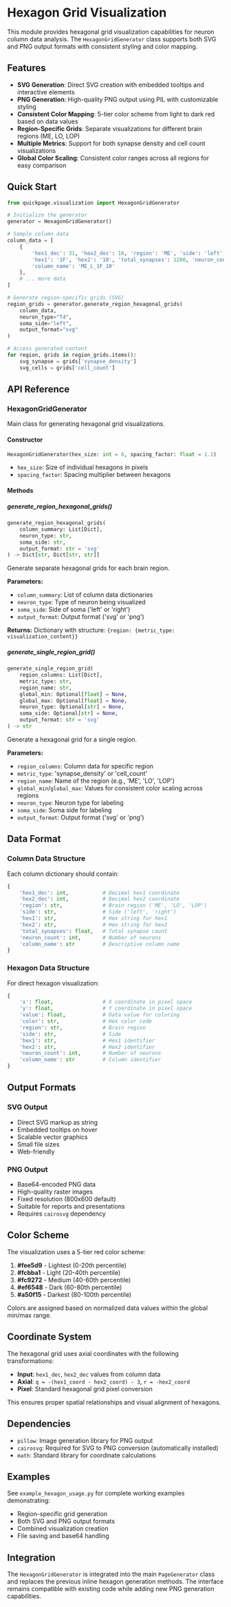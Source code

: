 # Hexagon Grid Visualization

This module provides hexagonal grid visualization capabilities for neuron column data analysis. The `HexagonGridGenerator` class supports both SVG and PNG output formats with consistent styling and color mapping.

## Features

- **SVG Generation**: Direct SVG creation with embedded tooltips and interactive elements
- **PNG Generation**: High-quality PNG output using PIL with customizable styling  
- **Consistent Color Mapping**: 5-tier color scheme from light to dark red based on data values
- **Region-Specific Grids**: Separate visualizations for different brain regions (ME, LO, LOP)
- **Multiple Metrics**: Support for both synapse density and cell count visualizations
- **Global Color Scaling**: Consistent color ranges across all regions for easy comparison

## Quick Start

```python
from quickpage.visualization import HexagonGridGenerator

# Initialize the generator
generator = HexagonGridGenerator()

# Sample column data
column_data = [
    {
        'hex1_dec': 31, 'hex2_dec': 16, 'region': 'ME', 'side': 'left',
        'hex1': '1F', 'hex2': '10', 'total_synapses': 1200, 'neuron_count': 45,
        'column_name': 'ME_L_1F_10'
    },
    # ... more data
]

# Generate region-specific grids (SVG)
region_grids = generator.generate_region_hexagonal_grids(
    column_data, 
    neuron_type="T4", 
    soma_side="left",
    output_format="svg"
)

# Access generated content
for region, grids in region_grids.items():
    svg_synapse = grids['synapse_density']
    svg_cells = grids['cell_count']
```

## API Reference

### HexagonGridGenerator

Main class for generating hexagonal grid visualizations.

#### Constructor

```python
HexagonGridGenerator(hex_size: int = 6, spacing_factor: float = 1.1)
```

- `hex_size`: Size of individual hexagons in pixels
- `spacing_factor`: Spacing multiplier between hexagons

#### Methods

##### generate_region_hexagonal_grids()

```python
generate_region_hexagonal_grids(
    column_summary: List[Dict],
    neuron_type: str, 
    soma_side: str,
    output_format: str = 'svg'
) -> Dict[str, Dict[str, str]]
```

Generate separate hexagonal grids for each brain region.

**Parameters:**
- `column_summary`: List of column data dictionaries
- `neuron_type`: Type of neuron being visualized
- `soma_side`: Side of soma ('left' or 'right')
- `output_format`: Output format ('svg' or 'png')

**Returns:**
Dictionary with structure: `{region: {metric_type: visualization_content}}`

##### generate_single_region_grid()

```python
generate_single_region_grid(
    region_columns: List[Dict],
    metric_type: str,
    region_name: str,
    global_min: Optional[float] = None,
    global_max: Optional[float] = None,
    neuron_type: Optional[str] = None,
    soma_side: Optional[str] = None,
    output_format: str = 'svg'
) -> str
```

Generate a hexagonal grid for a single region.

**Parameters:**
- `region_columns`: Column data for specific region
- `metric_type`: 'synapse_density' or 'cell_count'  
- `region_name`: Name of the region (e.g., 'ME', 'LO', 'LOP')
- `global_min`/`global_max`: Values for consistent color scaling across regions
- `neuron_type`: Neuron type for labeling
- `soma_side`: Soma side for labeling
- `output_format`: Output format ('svg' or 'png')



## Data Format

### Column Data Structure

Each column dictionary should contain:

```python
{
    'hex1_dec': int,           # Decimal hex1 coordinate
    'hex2_dec': int,           # Decimal hex2 coordinate  
    'region': str,             # Brain region ('ME', 'LO', 'LOP')
    'side': str,               # Side ('left', 'right')
    'hex1': str,               # Hex string for hex1
    'hex2': str,               # Hex string for hex2
    'total_synapses': float,   # Total synapse count
    'neuron_count': int,       # Number of neurons
    'column_name': str         # Descriptive column name
}
```

### Hexagon Data Structure

For direct hexagon visualization:

```python
{
    'x': float,                # X coordinate in pixel space
    'y': float,                # Y coordinate in pixel space
    'value': float,            # Data value for coloring
    'color': str,              # Hex color code
    'region': str,             # Brain region
    'side': str,               # Side
    'hex1': str,               # Hex1 identifier
    'hex2': str,               # Hex2 identifier
    'neuron_count': int,       # Number of neurons
    'column_name': str         # Column identifier
}
```

## Output Formats

### SVG Output

- Direct SVG markup as string
- Embedded tooltips on hover
- Scalable vector graphics
- Small file sizes
- Web-friendly

### PNG Output

- Base64-encoded PNG data
- High-quality raster images
- Fixed resolution (800x600 default)
- Suitable for reports and presentations
- Requires `cairosvg` dependency

## Color Scheme

The visualization uses a 5-tier red color scheme:

1. **#fee5d9** - Lightest (0-20th percentile)
2. **#fcbba1** - Light (20-40th percentile)
3. **#fc9272** - Medium (40-60th percentile)
4. **#ef6548** - Dark (60-80th percentile)  
5. **#a50f15** - Darkest (80-100th percentile)

Colors are assigned based on normalized data values within the global min/max range.

## Coordinate System

The hexagonal grid uses axial coordinates with the following transformations:

- **Input**: `hex1_dec`, `hex2_dec` values from column data
- **Axial**: `q = -(hex1_coord - hex2_coord) - 3`, `r = -hex2_coord`
- **Pixel**: Standard hexagonal grid pixel conversion

This ensures proper spatial relationships and visual alignment of hexagons.

## Dependencies

- `pillow`: Image generation library for PNG output
- `cairosvg`: Required for SVG to PNG conversion (automatically installed)
- `math`: Standard library for coordinate calculations

## Examples

See `example_hexagon_usage.py` for complete working examples demonstrating:

- Region-specific grid generation
- Both SVG and PNG output formats
- Combined visualization creation
- File saving and base64 handling

## Integration

The `HexagonGridGenerator` is integrated into the main `PageGenerator` class and replaces the previous inline hexagon generation methods. The interface remains compatible with existing code while adding new PNG generation capabilities.